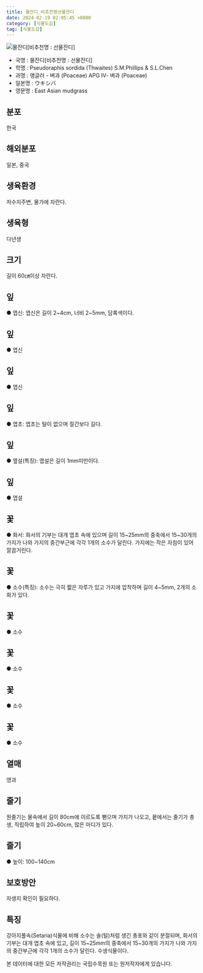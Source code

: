 ```yaml
---
title: 물잔디_비추천명선물잔디
date: 2024-02-19 02:05:45 +0800
category: [식물도감]
tag: [식물도감]
---
```




![물잔디[비추천명 : 선물잔디]](/fileUpload/plants/basic/Gramineae/Pseudoraphis/14700/14700_1_th2.jpg)
- 국명 : 물잔디[비추천명 : 선물잔디]
- 학명 : Pseudoraphis sordida (Thwaites) S.M.Phillips & S.L.Chen
- 과명 : 앵글러 - 벼과 (Poaceae) APG Ⅳ- 벼과 (Poaceae)
- 일본명 : ウキシバ
- 영문명 : East Asian mudgrass


## 분포
한국
## 해외분포
일본, 중국
## 생육환경
저수지주변, 물가에 자란다.
## 생육형
다년생
## 크기
길이 60㎝이상 자란다.
## 잎
● 엽신: 엽신은 길이 2~4cm, 너비 2~5mm, 담록색이다.
## 잎
● 엽신
## 잎
● 엽신
## 잎
● 엽초: 엽초는 털이 없으며 절간보다 길다.
## 잎
● 옆설(특징): 엽설은 길이 1mm미만이다.
## 잎
● 엽설
## 꽃
● 화서: 화서의 기부는 대개 엽초 속에 있으며 길이 15~25mm의 중축에서 15~30개의 가지가 나와 가지의 중간부근에 각각 1개의 소수가 달린다. 가지에는 작은 자침이 있어 깔끔거린다.
## 꽃
● 소수(특징): 소수는 극히 짧은 자루가 있고 가지에 압착하며 길이 4~5mm, 2개의 소화가 있다.
## 꽃
● 소수
## 꽃
● 소수
## 꽃
● 소수
## 꽃
● 소수
## 열매
영과
## 줄기
원줄기는 물속에서 길이 80cm에 이르도록 뻗으며 가지가 나오고, 뭍에서는 줄기가 총생, 직립하여 높이 20~60cm, 많은 마디가 있다.
## 줄기
● 높이: 100~140cm
## 보호방안
자생지 확인이 필요하다.
## 특징
강아지풀속(Setaria)식물에 비해 소수는 솔(털)처럼 생긴 총포와 같이 분절되며, 화서의 기부는 대개 엽초 속에 있고, 길이 15~25mm의 중축에서 15~30개의 가지가 나와 가지의 중간부근에 각각 1개의 소수가 달린다. 수생식물이다.






본 데이터에 대한 모든 저작권리는 국립수목원 또는 원저작자에게 있습니다.
